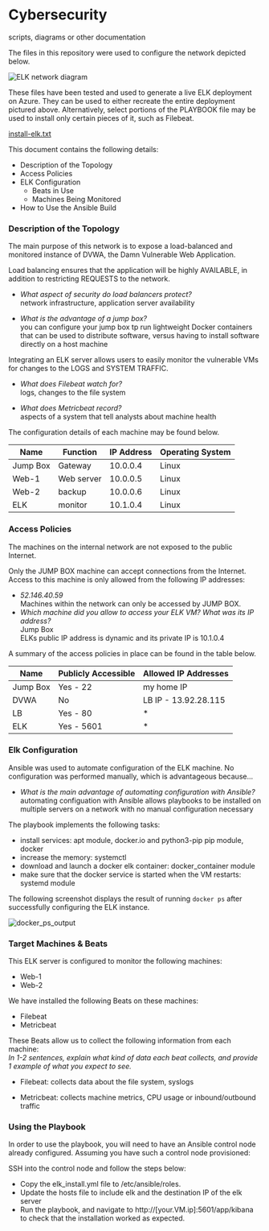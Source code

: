# Cybersecurity
scripts, diagrams or other documentation

The files in this repository were used to configure the network depicted below.

![ELK network diagram](https://user-images.githubusercontent.com/78185118/119436583-07894700-bce2-11eb-9584-2cf6fa5aad87.png)

These files have been tested and used to generate a live ELK deployment on Azure. They can be used to either recreate the entire deployment pictured above. Alternatively, select portions of the PLAYBOOK file may be used to install only certain pieces of it, such as Filebeat.


[install-elk.txt](https://github.com/patrickt999/Cybersecurity/files/6581426/install-elk.txt)


This document contains the following details:
- Description of the Topology
- Access Policies
- ELK Configuration
  - Beats in Use
  - Machines Being Monitored
- How to Use the Ansible Build


### Description of the Topology

The main purpose of this network is to expose a load-balanced and monitored instance of DVWA, the Damn Vulnerable Web Application.

Load balancing ensures that the application will be highly AVAILABLE, in addition to restricting REQUESTS to the network.
- _What aspect of security do load balancers protect?_<br/>
network infrastructure, application server availability<br/>
* _What is the advantage of a jump box?_<br/>
you can configure your jump box tp run lightweight Docker containers that can be used to distribute software, versus having to install software directly on a host machine

Integrating an ELK server allows users to easily monitor the vulnerable VMs for changes to the LOGS and SYSTEM TRAFFIC.
- _What does Filebeat watch for?_<br/>
 logs, changes to the file system<br/>
* _What does Metricbeat record?_<br/>
aspects of a system that tell analysts about machine health

The configuration details of each machine may be found below.

| Name     | Function | IP Address | Operating System |
|----------|----------|------------|------------------|
| Jump Box | Gateway  | 10.0.0.4   | Linux            |
| Web-1    | Web server| 10.0.0.5  | Linux            |
| Web-2    | backup   | 10.0.0.6   | Linux            |
| ELK      | monitor  | 10.1.0.4   | Linux            |

### Access Policies

The machines on the internal network are not exposed to the public Internet. 

Only the JUMP BOX machine can accept connections from the Internet. Access to this machine is only allowed from the following IP addresses:<br/>
* _52.146.40.59_<br/>
Machines within the network can only be accessed by JUMP BOX.<br/>
* _Which machine did you allow to access your ELK VM? What was its IP address?_<br/>
Jump Box<br/>
ELKs public IP address is dynamic and its private IP is 10.1.0.4

A summary of the access policies in place can be found in the table below.

| Name     | Publicly Accessible | Allowed IP Addresses |
|----------|---------------------|----------------------|
| Jump Box | Yes     - 22         | my home IP           |
| DVWA     |  No                 | LB IP - 13.92.28.115 |
| LB       |  Yes    -   80       | *                    |
| ELK      |   Yes    -   5601    |  *                   |


### Elk Configuration

Ansible was used to automate configuration of the ELK machine. No configuration was performed manually, which is advantageous because...<br/>
* _What is the main advantage of automating configuration with Ansible?_<br/>
automating configuation with Ansible allows playbooks to be installed on multiple servers on a network with no manual configuration necessary

The playbook implements the following tasks:
- install services: apt module, docker.io and python3-pip
pip module, docker
- increase the memory: systemctl
- download and launch a docker elk container: docker_container module
- make sure that the docker service is started when the VM restarts: systemd module

The following screenshot displays the result of running `docker ps` after successfully configuring the ELK instance.

![docker_ps_output](https://user-images.githubusercontent.com/78185118/119436632-238ce880-bce2-11eb-81d4-ee42bc1b3299.png)

### Target Machines & Beats
This ELK server is configured to monitor the following machines:
- Web-1
- Web-2

We have installed the following Beats on these machines:
- Filebeat
- Metricbeat

These Beats allow us to collect the following information from each machine:<br/>
_In 1-2 sentences, explain what kind of data each beat collects, and provide 1 example of what you expect to see._<br/>
* Filebeat: collects data about the file system, syslogs

* Metricbeat: collects machine metrics, CPU usage or inbound/outbound traffic

### Using the Playbook
In order to use the playbook, you will need to have an Ansible control node already configured. Assuming you have such a control node provisioned: 

SSH into the control node and follow the steps below:
- Copy the elk_install.yml file to /etc/ansible/roles.
- Update the hosts file to include elk and the destination IP of the elk server
- Run the playbook, and navigate to http://[your.VM.ip]:5601/app/kibana to check that the installation worked as expected.

